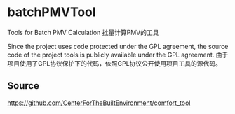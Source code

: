 # batchPMVTool

Tools for Batch PMV Calculation
批量计算PMV的工具

Since the project uses code protected under the GPL agreement, the source code of the project tools is publicly available under the GPL agreement.
由于项目使用了GPL协议保护下的代码，依照GPL协议公开使用项目工具的源代码。

## Source
https://github.com/CenterForTheBuiltEnvironment/comfort_tool
